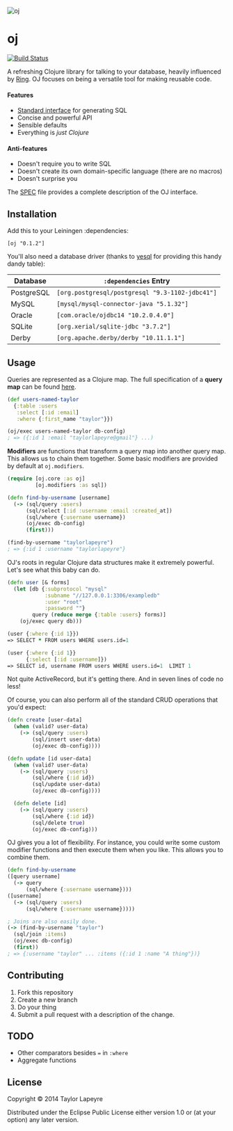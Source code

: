 ![oj](http://i.imgur.com/xEi1K4l.jpg)

# oj

[![Build Status](https://travis-ci.org/taylorlapeyre/oj.svg?branch=master)](https://travis-ci.org/taylorlapeyre/oj)

A refreshing Clojure library for talking to your database, heavily influenced by [Ring][ring]. OJ focuses on being a versatile tool for making reusable code.

#### Features
- [Standard interface](/docs/spec) for generating SQL
- Concise and powerful API
- Sensible defaults
- Everything is *just Clojure*

#### Anti-features
- Doesn't require you to write SQL
- Doesn't create its own domain-specific language (there are no macros)
- Doesn't surprise you


The [SPEC][spec] file provides a complete description of the OJ interface.

## Installation

Add this to your Leiningen :dependencies:

```
[oj "0.1.2"]
```

You'll also need a database driver (thanks to [yesql][yesql] for providing
this handy dandy table):

|Database|`:dependencies` Entry|
|---|---|
|PostgreSQL|`[org.postgresql/postgresql "9.3-1102-jdbc41"]`|
|MySQL|`[mysql/mysql-connector-java "5.1.32"]`|
|Oracle|`[com.oracle/ojdbc14 "10.2.0.4.0"]`|
|SQLite|`[org.xerial/sqlite-jdbc "3.7.2"]`|
|Derby|`[org.apache.derby/derby "10.11.1.1"]`|

## Usage

Queries are represented as a Clojure map. The full specification of a **query map** can be found [here](/doc/SPEC).
``` clojure
(def users-named-taylor
  {:table :users
   :select [:id :email]
   :where {:first_name "taylor"}})

(oj/exec users-named-taylor db-config)
; => ({:id 1 :email "taylorlapeyre@gmail"} ...)
```

**Modifiers** are functions that transform a query map into another query map. This allows us to chain them together. Some basic modifiers are provided by default at `oj.modifiers`.
``` clojure
(require [oj.core :as oj]
         [oj.modifiers :as sql])

(defn find-by-username [username]
  (-> (sql/query :users)
      (sql/select [:id :username :email :created_at])
      (sql/where {:username username})
      (oj/exec db-config)
      (first)))

(find-by-username "taylorlapeyre")
; => {:id 1 :username "taylorlapeyre"}
```

OJ's roots in regular Clojure data structures make it extremely powerful. Let's see what this baby can do.
``` clojure
(defn user [& forms]
  (let [db {:subprotocol "mysql"
            :subname "//127.0.0.1:3306/exampledb"
            :user "root"
            :password ""}
        query (reduce merge {:table :users} forms)]
    (oj/exec query db)))

(user {:where {:id 1}})
=> SELECT * FROM users WHERE users.id=1

(user {:where {:id 1}}
      {:select [:id :username]})
=> SELECT id, username FROM users WHERE users.id=1  LIMIT 1
```

Not quite ActiveRecord, but it's getting there. And in seven lines of code no less!

Of course, you can also perform all of the standard CRUD operations that you'd expect:
``` clojure
(defn create [user-data]
  (when (valid? user-data)
    (-> (sql/query :users)
        (sql/insert user-data)
        (oj/exec db-config))))

(defn update [id user-data]
  (when (valid? user-data)
    (-> (sql/query :users)
        (sql/where {:id id})
        (sql/update user-data)
        (oj/exec db-config))))

  (defn delete [id]
    (-> (sql/query :users)
        (sql/where {:id id})
        (sql/delete true)
        (oj/exec db-config)))
  ```

OJ gives you a lot of flexibility. For instance, you could write some custom modifier functions and then execute them when you like. This allows you to combine them.
  ``` clojure
(defn find-by-username
  ([query username]
    (-> query
        (sql/where {:username username})))
  ([username]
    (-> (sql/query :users)
        (sql/where {:username username}))))

; Joins are also easily done.
(-> (find-by-username "taylor")
    (sql/join :items)
    (oj/exec db-config)
    (first))
; => {:username "taylor" ... :items ({:id 1 :name "A thing"})}
```

## Contributing

1. Fork this repository
2. Create a new branch
3. Do your thing
4. Submit a pull request with a description of the change.

## TODO

- Other comparators besides `=` in `:where`
- Aggregate functions


## License

Copyright © 2014 Taylor Lapeyre

Distributed under the Eclipse Public License either version 1.0 or (at
your option) any later version.

[yesql]: https://github.com/krisajenkins/yesql
[ring]: https://github.com/ring-clojure/ring
[spec]: /doc/SPEC
